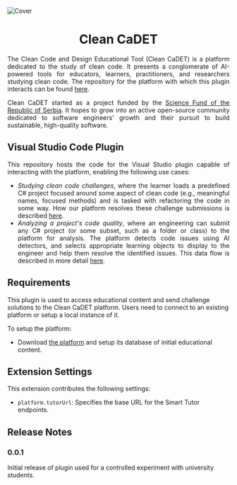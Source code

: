 <p align="center">
  
  ![Cover](https://raw.githubusercontent.com/wiki/Clean-CaDET/platform/images/overview/cover.jpg)
  
</p>

<h1 align="center">Clean CaDET</h1>

<p align="justify">
  The Clean Code and Design Educational Tool (Clean CaDET) is a platform dedicated to the study of clean code. It presents a conglomerate of AI-powered tools for educators, learners, practitioners, and researchers studying clean code. The repository for the platform with which this plugin interacts can be found <a href="https://github.com/Clean-CaDET/platform" target="_blank">here</a>.
  </p>
<p align="justify">
  Clean CaDET started as a project funded by the <a href="http://fondzanauku.gov.rs/?lang=en">Science Fund of the Republic of Serbia</a>. It hopes to grow into an active open-source community dedicated to software engineers' growth and their pursuit to build sustainable, high-quality software.
</p>

<h2 align="left">Visual Studio Code Plugin</h1>

<p align="justify">
  This repository hosts the code for the Visual Studio plugin capable of interacting with the platform, enabling the following use cases:
  <ul align="justify">
    <li align="justify"><i>Studying clean code challenges</i>, where the learner loads a predefined C# project focused around some aspect of clean code (e.g., meaningful names, focused methods) and is tasked with refactoring the code in some way. How our platform resolves these challenge submissions is described <a href="https://github.com/Clean-CaDET/platform/wiki/Module-Smart-Tutor#challenges" target="_blank">here</a>.</li>
    <li align="justify"><i>Analyzing a project's code quality</i>, where an engineering can submit any C# project (or some subset, such as a folder or class) to the platform for analysis. The platform detects code issues using AI detectors, and selects appropriate learning objects to display to the engineer and help them resolve the identified issues. This data flow is described in more detail <a href="https://github.com/Clean-CaDET/platform/wiki" target="_blank">here</a>.</li>
  </ul>
</p>

## Requirements

This plugin is used to access educational content and send challenge solutions to the Clean CaDET platform. Users need to connect to an existing platform or setup a local instance of it.

To setup the platform:

- Download [the platform](https://github.com/Clean-CaDET/platform) and setup its database of initial educational content.

## Extension Settings

This extension contributes the following settings:

* `platform.tutorUrl`: Specifies the base URL for the Smart Tutor endpoints.

## Release Notes

### 0.0.1

Initial release of plugin used for a controlled experiment with university students.
